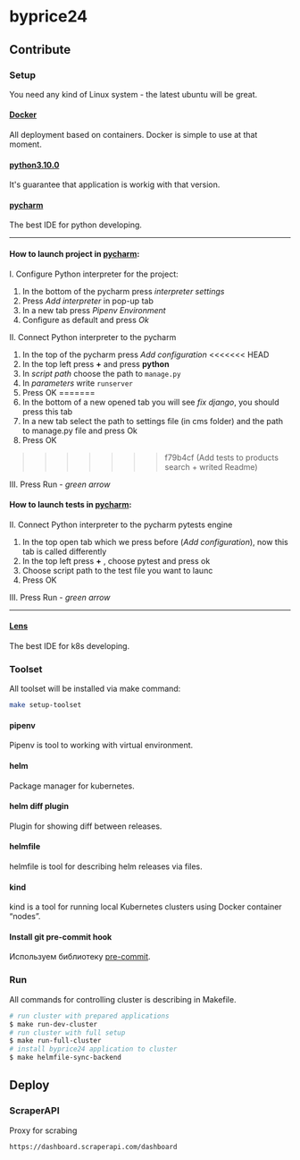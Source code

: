 # byprice24
## Contribute
### Setup
You need any kind of Linux system - the latest ubuntu will be great.

#### [Docker](https://www.docker.com/)
All deployment based on containers. Docker is simple to use at that moment.

#### [python3.10.0](https://www.python.org/downloads/release/python-3100/)
It's guarantee that application is workig with that version.

#### [pycharm](https://www.jetbrains.com/ru-ru/pycharm/)
The best IDE for python developing.

---

#### How to launch project in [pycharm](https://www.jetbrains.com/ru-ru/pycharm/):
I. Configure Python interpreter for the project:
   1. In the bottom of the pycharm press _interpreter settings_
   2. Press _Add interpreter_ in pop-up tab
   3. In a new tab press _Pipenv Environment_
   4. Configure as default and press _Ok_

II. Connect Python interpreter to the pycharm
   1. In the top of the pycharm press _Add configuration_
<<<<<<< HEAD
   2. In the top left press **+** and press **python**
   3. In _script path_ choose the path to `manage.py`
   4. In _parameters_ write `runserver`
   5. Press OK
=======
   2. In the bottom of a new opened tab you will see _fix django_, you should press this tab
   3. In a new tab select the path to settings file (in cms folder) and the path to manage.py file and press Ok
   4. Press OK
>>>>>>> f79b4cf (Add tests to products search + writed Readme)

III. Press Run - _green arrow_

#### How to launch tests in [pycharm](https://www.jetbrains.com/ru-ru/pycharm/):
II. Connect Python interpreter to the pycharm pytests engine
   1. In the top open tab which we press before (_Add configuration_), now this tab is called differently
   2. In the top left press **+** , choose pytest and press ok
   3. Choose script path to the test file you want to launc
   4. Press OK

III. Press Run - _green arrow_

---

#### [Lens](https://k8slens.dev/)
The best IDE for k8s developing.

### Toolset
All toolset will be installed via make command:
```bash
make setup-toolset
```

#### pipenv
Pipenv is tool to working with virtual environment.

#### helm
Package manager for kubernetes.

#### helm diff plugin
Plugin for showing diff between releases.

#### helmfile
helmfile is tool for describing helm releases via files.

#### kind
kind is a tool for running local Kubernetes clusters using Docker container “nodes”.

#### Install git pre-commit hook
Используем библиотеку [pre-commit](https://pre-commit.com).

### Run
All commands for controlling cluster is describing in Makefile.

```bash
# run cluster with prepared applications
$ make run-dev-cluster
# run cluster with full setup
$ make run-full-cluster
# install byprice24 application to cluster
$ make helmfile-sync-backend
```

## Deploy
### ScraperAPI
Proxy for scrabing
```bash
https://dashboard.scraperapi.com/dashboard
```
